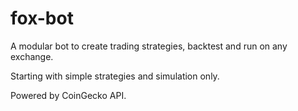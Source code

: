 # fox-bot

A modular bot to create trading strategies, backtest and run on any exchange.

Starting with simple strategies and simulation only.


Powered by CoinGecko API.
